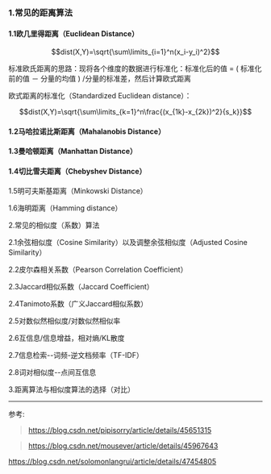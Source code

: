 ### 1.常见的距离算法

#### 1.1欧几里得距离（Euclidean Distance）

$$dist(X,Y)=\sqrt{\sum\limits_{i=1}^n(x_i-y_i)^2}$$

标准欧氏距离的思路：现将各个维度的数据进行标准化：标准化后的值 = ( 标准化前的值 － 分量的均值 ) /分量的标准差，然后计算欧式距离

欧式距离的标准化（Standardized Euclidean distance）：

$$dist(X,Y)=\sqrt{\sum\limits_{k=1}^n\frac{(x_{1k}-x_{2k})^2}{s_k}}$$

#### 1.2马哈拉诺比斯距离（Mahalanobis Distance）

#### 1.3曼哈顿距离（Manhattan Distance）

#### 1.4切比雪夫距离（Chebyshev Distance）

1.5明可夫斯基距离（Minkowski Distance）

1.6海明距离（Hamming distance）

2.常见的相似度（系数）算法

2.1余弦相似度（Cosine Similarity）以及调整余弦相似度（Adjusted Cosine Similarity）

2.2皮尔森相关系数（Pearson Correlation Coefficient）

2.3Jaccard相似系数（Jaccard Coefficient）

2.4Tanimoto系数（广义Jaccard相似系数）

2.5对数似然相似度/对数似然相似率

2.6互信息/信息增益，相对熵/KL散度

2.7信息检索--词频-逆文档频率（TF-IDF）

2.8词对相似度--点间互信息

3.距离算法与相似度算法的选择（对比）



------

参考:

>https://blog.csdn.net/pipisorry/article/details/45651315

>https://blog.csdn.net/mousever/article/details/45967643





https://blog.csdn.net/solomonlangrui/article/details/47454805